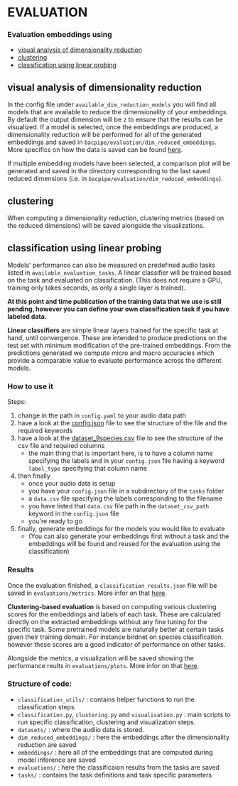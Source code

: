 # EVALUATION

### Evaluation embeddings using
 - [visual analysis of dimensionality reduction](#visual-analysis-of-dimensionality-reduction)
 - [clustering](#clustering)
 - [classification using linear probing](#classification-using-linear-probing)


## visual analysis of dimensionality reduction

In the config file under `available_dim_reduction_models` you will find all models that are available to reduce the dimensionality of your embeddings. By default the output dimension will be `2` to ensure that the results can be visualized. If a model is selected, once the embeddings are produced, a dimensionality reduction will be performed for all of the generated embeddings and saved in `bacpipe/evaluation/dim_reduced_embeddings`. More specifics on how the data is saved can be found [here](dim_reduced_embeddings/README.md).

If multiple embedding models have been selected, a comparison plot will be generated and saved in the directory corresponding to the last saved reduced dimensions (i.e. in `bacpipe/evaluation/dim_reduced_embeddings`). 

## clustering

When computing a dimensionality reduction, clustering metrics (based on the reduced dimensions) will be saved alongside the visualizations.

## classification using linear probing


Models' performance can also be measured on predefined 
audio tasks listed in `available_evaluation_tasks`. A linear classifier will be trained based on the task and evaluated on classification. (This does not require a GPU, training only takes seconds, as only a single layer is trained). 

**At this point and time publication of the training data that we use is still pending, however you can define your own classification task if you have labeled data.**

**Linear classifiers** are simple linear layers trained for the specific task at hand, until convergence. These are intended to produce predictions on the test set with minimum modification of the pre-trained embeddings. From the predictions generated we compute micro and macro accuracies which provide a comparable value to evaluate performance across the different models. 

### How to use it

Steps:
   1) change in the path in `config.yaml` to your audio data path
   2) have a look at the [config.json](tasks/species/config.json) file to see the structure of the file and the required keywords
   3) have a look at the [dataset_9species.csv](datasets/benchmark/dataset_9species.csv) file to see the structure of the csv file and required columns
      - the main thing that is important here, is to have a column name specifying the labels and in your `config.json` file having a keyword `label_type` specifying that column name
   4) then finally
      - once your audio data is setup
      - you have your `config.json` file in a subdirectory of the `tasks` folder 
      - a `data.csv` file specifying the labels corresponding to the filename
      - you have listed that `data.csv` file path in the `dataset_csv_path` keyword in the `config.json` file
      - you're ready to go 
   5) finally, generate embeddings for the models you would like to evaluate 
      - (You can also generate your embeddings first without a task and the embeddings will be found and reused for the evaluation using the classification)


### Results 

Once the evaluation finished, a `classification_results.json` file will be saved in `evaluations/metrics`. More infor on that [here](evaluations/metrics/README.md).

**Clustering-based evaluation** is based on computing various clustering scores for the embeddings and labels of each task. 
These are calculated directly on the extracted embeddings without any fine tuning for the specific task. 
Some pretrained models are naturally better at certain tasks given their training domain. For instance birdnet on species classification. however these scores are a good indicator of performance on other tasks.

Alongside the metrics, a visualization will be saved showing the performance reults in `evaluations/plots`. More infor on that [here](evaluations/plots/README.md).

### Structure of code:
   * `classification_utils/` : contains helper functions to run the classification steps.
   * `classification.py`, `clustering.py` and `visualisation.py` : main scripts to run specific classification, clustering and visualization steps.
   * `datasets/` : where the audiio data is stored.
   * `dim_reduced_embeddings/` : here the embeddings after the dimensionality reduction are saved
   * `embeddings/` : here all of the embeddings that are computed during model inference are saved 
   * `evaluations/` : here the classificaion results from the tasks are saved
   * `tasks/` : contains the task definitions and task specific parameters
    



